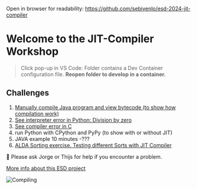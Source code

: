 Open in browser for readability: https://github.com/sebivenlo/esd-2024-jit-compiler

# Welcome to the JIT-Compiler Workshop

> Click pop-up in VS Code: Folder contains a Dev Container configuration file. **Reopen folder to develop in a container.**

## Challenges
1. [Manually compile Java program and view bytecode (to show how compilation work)](/implementation/JAVA/README.md)
2. [See interpreter error in Python: Division by zero](/implementation/Python/exercise_3/README.md)
3. [See compiler error in C](/implementation/C/README.md)
4. run Python with CPython and PyPy (to show with or without JIT)
5. JAVA example 10 minutes -???
6. [ALDA Sorting exercise. Testing different Sorts with JIT Compiler](/implementation/JavaScript/README.md)
<!-- 7. run Python 3.13 (with JIT flag) (TODO: install Python 3.13 via downloading binaries because it is not in apt-get yet) -->


:speech_balloon: Please ask Jorge or Thijs for help if you encounter a problem.


[More info about this ESD project](./documents/README.md)


![Compiling](https://i.giphy.com/media/v1.Y2lkPTc5MGI3NjExZzNveWZhM3JzNXZ5N2Zsb2R5am9rdHoxZmJ4M203MjB6aW1xc3NxYiZlcD12MV9pbnRlcm5hbF9naWZfYnlfaWQmY3Q9Zw/SXxI9NlwvYiY3bRsck/giphy.gif)
